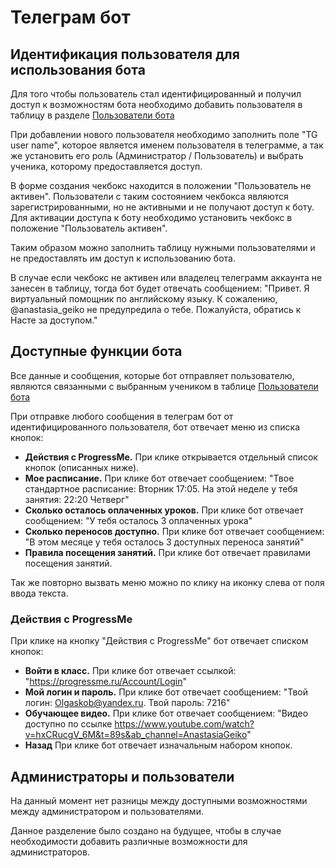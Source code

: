 # Телеграм бот

## Идентификация пользователя для использования бота

Для того чтобы пользователь стал идентифицированный и получил доступ к возможностям бота
необходимо добавить пользователя в таблицу в разделе [Пользователи бота](/docs/telegram.html)

При добавлении нового пользователя необходимо заполнить поле "TG user name", которое является
именем пользователя в телеграмме, а так же установить его роль (Администратор / Пользователь) и выбрать ученика,
которому предоставляется доступ.

В форме создания чекбокс находится в положении "Пользователь не активен".
Пользователи с таким состоянием чекбокса являются зарегистрированными, но не активными и не получают доступ к боту.
Для активации доступа к боту необходимо установить чекбокс в положение "Пользователь активен".

Таким образом можно заполнить таблицу нужными пользователями и не предоставлять им доступ к использованию бота.

В случае если чекбокс не активен или владелец телеграмм аккаунта не занесен в таблицу, тогда бот будет отвечать сообщением:
"Привет. Я виртуальный помощник по английскому языку.
К сожалению, @anastasia_geiko не предупредила о тебе.
Пожалуйста, обратись к Насте за доступом."

## Доступные функции бота

Все данные и сообщения, которые бот отправляет пользователю, являются связанными с выбранным учеником в таблице [Пользователи бота](/docs/telegram.html)

При отправке любого сообщения в телеграм бот от идентифицированного пользователя, бот отвечает меню из списка кнопок:

- **Действия с ProgressMe.** При клике открывается отдельный список кнопок (описанных ниже).
- **Мое расписание.** При клике бот отвечает сообщением: "Твое стандартное расписание: Вторник 17:05. На этой неделе у тебя занятия: 22:20 Четверг"
- **Сколько осталось оплаченных уроков.** При клике бот отвечает сообщением: "У тебя осталось 3 оплаченных урока"
- **Сколько переносов доступно.** При клике бот отвечает сообщением: "В этом месяце у тебя осталось 3 доступных переноса занятий"
- **Правила посещения занятий.** При клике бот отвечает правилами посещения занятий.

Так же повторно вызвать меню можно по клику на иконку слева от поля ввода текста.

### Действия с ProgressMe

При клике на кнопку "Действия с ProgressMe" бот отвечает списком кнопок:

- **Войти в класс.** При клике бот отвечает ссылкой: "https://progressme.ru/Account/Login"
- **Мой логин и пароль.** При клике бот отвечает сообщением: "Твой логин: Olgaskob@yandex.ru. Твой пароль: 7216"
- **Обучающее видео.** При клике бот отвечает сообщением: "Видео доступно по ссылке https://www.youtube.com/watch?v=hxCRucgV_6M&t=89s&ab_channel=AnastasiaGeiko"
- **Назад** При клике бот отвечает изначальным набором кнопок.

## Администраторы и пользователи

На данный момент нет разницы между доступными возможностями между администратором и пользователями.

Данное разделение было создано на будущее, чтобы в случае необходимости добавить различные возможности для администраторов.
